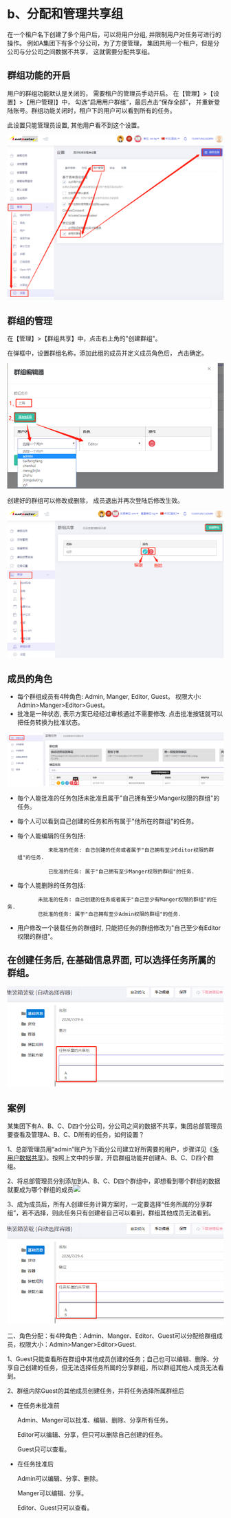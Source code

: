 # b、分配和管理共享组

在一个租户名下创建了多个用户后，可以将用户分组, 并限制用户对任务可进行的操作。 例如A集团下有多个分公司，为了方便管理， 集团共用一个租户，但是分公司与分公司之间数据不共享， 这就需要分配共享组。

## 群组功能的开启

用户的群组功能默认是关闭的， 需要租户的管理员手动开启。 在【管理】&gt;【设置】&gt;【用户管理\]】中， 勾选“启用用户群组”，最后点击“保存全部”， 并重新登陆账号。群组功能关闭时，租户下的用户可以看到所有的任务。

此设置只能管理员设置, 其他用户看不到这个设置。

![](../.gitbook/assets/wei-xin-jie-tu-20200729151241.png)

## 群组的管理

在【管理】&gt;【群组共享】中，点击右上角的"创建群组"。

在弹框中，设置群组名称，添加此组的成员并定义成员角色后， 点击确定。

![](../.gitbook/assets/867678998.png)

创建好的群组可以修改或删除， 成员退出并再次登陆后修改生效。

![](../.gitbook/assets/5646455.png)

## 成员的角色

* 每个群组成员有4种角色: Admin, Manger, Editor, Guest。 权限大小: Admin&gt;Manger&gt;Editor&gt;Guest。
* 批准是一种状态, 表示方案已经经过审核通过不需要修改. 点击批准按钮就可以把任务转换为批准状态。

![](../.gitbook/assets/456656import.png)

    

* 每个人能批准的任务包括未批准且属于"自己拥有至少Manger权限的群组"的任务。
* 每个人可以看到自己创建的任务和所有属于"他所在的群组"的任务。
* 每个人能编辑的任务包括:

  ```text
            未批准的任务: 自己创建的任务或者属于"自己拥有至少Editor权限的群组"的任务.

            已批准的任务: 属于"自己拥有至少Manger权限的群组"的任务.
  ```

* 每个人能删除的任务包括:

```text
          未批准的任务: 自己创建的任务或者属于"自己至少有Manger权限的群组"的任务.
          已批准的任务: 属于"自己拥有至少Admin权限的群组"的任务.  
```

* 用户修改一个装载任务的群组时, 只能把任务的群组修改为"自己至少有Editor权限的群组"。

## 在创建任务后, 在基础信息界面, 可以选择任务所属的群组。

![](../.gitbook/assets/wei-xin-jie-tu-20200729152420.png)

## 案例

某集团下有A、B、C、D四个分公司，分公司之间的数据不共享，集团总部管理员要查看及管理A、B、C、D所有的任务，如何设置？

1、总部管理员用“admin”账户为下面分公司建立好所需要的用户，步骤详见《[多用户数据共享](https://doc.zhuangxiang.com/tutorial/together%20land.html)》。按照上文中的步骤，开启群组功能并创建A、B、C、D四个群组。

2、将总部管理员分别添加到A、B、C、D四个群组中，即想看到哪个群组的数据就要成为哪个群组的成员![](https://github.com/loadmaster-inc/doc/tree/a57bfc4f602098b83a14d9899ca37e88e18e4334/.gitbook/assets/4985623232.png)

3、成为成员后，所有人创建任务计算方案时，一定要选择“任务所属的分享群组”，若不选择，则此任务只有创建者自己可以看到，群组其他成员无法看到。

![](../.gitbook/assets/wei-xin-jie-tu-20200729152420%20%281%29.png)

二、角色分配：有4种角色：Admin、Manger、Editor、Guest可以分配给群组成员，权限大小：Admin&gt;Manger&gt;Editor&gt;Guest.

1、Guest只能查看所在群组中其他成员创建的任务；自己也可以编辑、删除、分享自己创建的任务，但无法选择任务所属的分享群组，所以群组其他人成员无法看到。

2、群组内除Guest的其他成员创建任务，并将任务选择所属群组后

* 在任务未批准前

  Admin、Manger可以批准、编辑、删除、分享所有任务。

  Editor可以编辑、分享，但只可以删除自己创建的任务。

  Guest只可以查看。

* 在任务批准后

  Admin可以编辑、分享、删除。

  Manger可以编辑、分享。

  Editor、Guest只可以查看。

